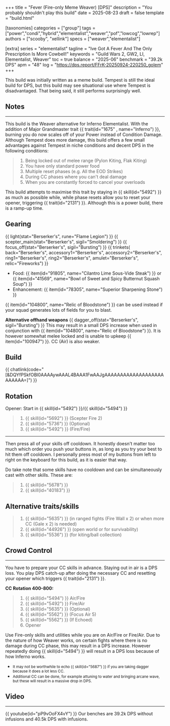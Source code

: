 +++
title = "Fever (Fire-only Meme Weaver) [DPS]"
description = "You probably shouldn't play this build"
date = 2025-08-23
draft = false
template = "build.html"

[taxonomies]
categories = ["group"]
tags = ["power","condi","hybrid","elementalist","weaver","pof","lowcog","lowrep"]
authors = ["scooby", "xellink"]
specs = ["weaver","elementalist"]

[extra]
series = "elementalist"
tagline = "Ive Got A Fever And The Only Prescription Is More Cowbell!"
keywords = "Guild Wars 2, GW2, LI, Elementalist, Weaver"
toc = true
balance = "2025-06"
benchmark = "39.2k DPS"
apm = "48"
log = "https://dps.report/FFrK-20250924-220250_golem"
+++

This build was initially written as a meme build. Tempest is still the ideal build for DPS, but this build may see situational use where Tempest is disadvantaged. That being said, it still performs surprisingly well.

## Notes

---

This build is the Weaver alternative for Inferno Elementalist. With the addition of Major Grandmaster trait {{ trait(id="1675" , name="Inferno") }}, burning you do now scales off of your Power instead of Condition Damage. Although Tempest does more damage, this build offers a few small advantages against Tempest in niche conditions and decent DPS in the following conditions:

> 1. Being locked out of melee range (Pylon Kiting, Flak Kiting)
> 2. You have only standard power food
> 3. Multiple reset phases (e.g. All the EOD Strikes)
> 4. During CC phases where you can't deal damage
> 5. When you are constantly forced to cancel your overloads

This build attempts to maximise this trait by staying in {{ skill(id="5492") }} as much as possible while, while phase resets allow you to reset your opener, triggering {{ trait(id="2131") }}. Although this is a power build, there is a ramp-up time. 

## Gearing

{{ light(stat="Berserker's", rune="Flame Legion") }}
{{ scepter_main(stat="Berserker's", sigil="Smoldering") }}
{{ focus_off(stat="Berserker's", sigil="Bursting") }}
{{ trinkets(
	back="Berserker's",
	accessory1="Berserker's",
	accessory2="Berserker's",
	ring1="Berserker's",
	ring2="Berserker's",
	amulet="Berserker's",
	relic="Fireworks") }}

- Food: {{ item(id="91805", name="Cilantro Lime Sous-Vide Steak") }} or {{ item(id="41569", name="Bowl of Sweet and Spicy Butternut Squash Soup") }}
- Enhancement: {{ item(id="78305", name="Superior Sharpening Stone") }}

{{ item(id="104800", name="Relic of Bloodstone") }} can be used instead if your squad generates lots of fields for you to blast.

**Alternative offhand weapons**
{{ dagger_off(stat="Berserker's", sigil="Bursting") }}
This may result in a small DPS increase when used in conjunction with {{ item(id="104800", name="Relic of Bloodstone") }}. It is however somewhat melee locked and is unable to upkeep {{ item(id="100947") }}. CC (Air) is also weaker.

## Build
{{ chatlink(code="[&DQYfPSkfOBl0AAAAywAAAL4BAAA1FwAAJgAAAAAAAAAAAAAAAAAAAAAAAAA=]") }}

## Rotation
Opener: 
Start in {{ skill(id="5492") }}/{{ skill(id="5494") }}
> 1. {{ skill(id="5692") }} (Scepter Fire 2)
> 1. {{ skill(id="5736") }} (Optional)
> 1. {{ skill(id="5492") }} (Fire/Fire)
---

Then press all of your skills off cooldown. It honestly doesn't matter too much which order you push your buttons in, as long as you try your best to hit them off cooldown. I personally press most of my buttons from left to right on the keyboard for this build, as it is easier that way.

Do take note that some skills have no cooldown and can be simultaneously cast with other skills. These are: 
> 1. {{ skill(id="5678") }} 
> 1. {{ skill(id="40183") }} 

## Alternative traits/skills
> 1. {{ skill(id="5635") }} (in ranged fights (Fire Wall x 2) or when more CC (Gale x 2) is needed)
> 1. {{ skill(id="44926") }} (open world or for survivability)
> 1. {{ skill(id="5536") }} (for kiting/ball collection)

## Crowd Control

---

You have to prepare your CC skills in advance. Staying out in air is a DPS loss. You play DPS catch-up after doing the necessary CC and resetting your opener which triggers {{ trait(id="2131") }}. 

**CC Rotation 400-800:**
> 1. {{ skill(id="5494") }} Air/Fire
> 1. {{ skill(id="5492") }} Fire/Air
> 1. {{ skill(id="5635") }} (Optional)
> 1. {{ skill(id="5562") }} (Focus Air 5)
> 1. {{ skill(id="5562") }} (If Echoed)
> 1. Opener

Use Fire-only skills and utilities while you are on Air/Fire or Fire/Air. Due to the nature of how Weaver works, on certain fights where there is no damage during CC phase, this may result in a DPS increase. However repeatedly doing {{ skill(id="5494") }} will result in a DPS loss because of how Inferno works.

- <small>It may not be worthwhile to echo {{ skill(id="5687") }} if you are taking dagger because it does a lot less CC.</small>
- <small>Additional CC can be done, for example attuning to water and bringing arcane wave, but these will result in a massive drop in DPS.</small>

## Video

---

{{ youtube(id="pP9vOoFX4vY") }}
Our benches are 39.2k DPS without infusions and 40.5k DPS with infusions.